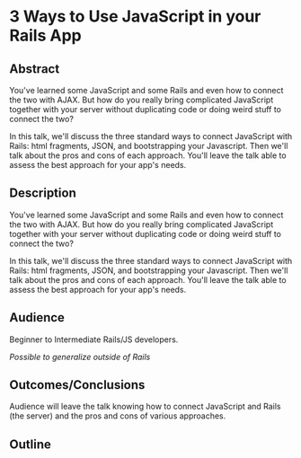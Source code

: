 # 3 Ways to Use JavaScript in your Rails App

## Abstract
You've learned some JavaScript and some Rails and even how to connect
the two with AJAX.  But how do you really bring complicated JavaScript
together with your server without duplicating code or doing weird
stuff to connect the two?

In this talk, we'll discuss the three standard ways to connect
JavaScript with Rails: html fragments, JSON, and bootstrapping your
Javascript.  Then we'll talk about the pros and cons of each approach.
You'll leave the talk able to assess the best approach for your app's
needs.

## Description
You've learned some JavaScript and some Rails and even how to connect
the two with AJAX.  But how do you really bring complicated JavaScript
together with your server without duplicating code or doing weird
stuff to connect the two?

In this talk, we'll discuss the three standard ways to connect
JavaScript with Rails: html fragments, JSON, and bootstrapping your
Javascript.  Then we'll talk about the pros and cons of each approach.
You'll leave the talk able to assess the best approach for your app's
needs.

## Audience
Beginner to Intermediate Rails/JS developers.

*Possible to generalize outside of Rails*

## Outcomes/Conclusions
Audience will leave the talk knowing how to connect JavaScript and
Rails (the server) and the pros and cons of various approaches.

## Outline

